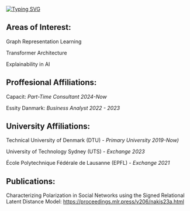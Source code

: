 
[![Typing SVG](https://readme-typing-svg.demolab.com?font=Fira+Code&pause=1000&width=460&lines=Hello%2C+my+name+is+Felix;I+study+Msc+in+Human-Centered+AI;At+The+Technical+University+of+Denmark;I+Work+At+Capacit+Where+I+Do+AI+Stuff)](https://git.io/typing-svg)

## Areas of Interest:
Graph Representation Learning

Transformer Architecture

Explainability in AI

## Proffesional Affiliations:
Capacit: *Part-Time Consultant 2024-Now*

Essity Danmark: *Business Analyst 2022 - 2023*

## University Affiliations:
Technical University of Denmark (DTU) - *Primary University 2019-Now)*

University of Technology Sydney (UTS) - *Exchange 2023*

École Polytechnique Fédérale de Lausanne (EPFL) - *Exchange 2021*

## Publications:
Characterizing Polarization in Social Networks using the Signed Relational Latent Distance Model: https://proceedings.mlr.press/v206/nakis23a.html

<!---
Ne0-1/Ne0-1 is a ✨ special ✨ repository because its `README.md` (this file) appears on your GitHub profile.
You can click the Preview link to take a look at your changes.
--->

